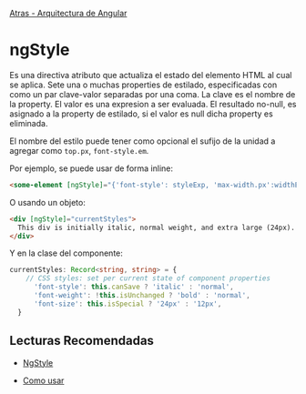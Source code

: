 [Atras - Arquitectura de Angular](https://github.com/daniel18acevedo/DA2-Tecnologia/blob/angular/angular-architecture.md)

# ngStyle

Es una directiva atributo que actualiza el estado del elemento HTML al cual se aplica. Sete una o muchas properties de estilado, especificadas con como un par clave-valor separadas por una coma. La clave es el nombre de la property. El valor es una expresion a ser evaluada. El resultado no-null, es asignado a la property de estilado, si el valor es null dicha property es eliminada.

El nombre del estilo puede tener como opcional el sufijo de la unidad a agregar como `top.px`, `font-style.em`.

Por ejemplo, se puede usar de forma inline:

```HTML
<some-element [ngStyle]="{'font-style': styleExp, 'max-width.px':widthExp'}">...</some-element>
```

O usando un objeto:

```HTML
<div [ngStyle]="currentStyles">
  This div is initially italic, normal weight, and extra large (24px).
</div>
```

Y en la clase del componente:

```TypeScript
currentStyles: Record<string, string> = {
    // CSS styles: set per current state of component properties
      'font-style': this.canSave ? 'italic' : 'normal',
      'font-weight': !this.isUnchanged ? 'bold' : 'normal',
      'font-size': this.isSpecial ? '24px' : '12px',
  }
```

## Lecturas Recomendadas

- [NgStyle](https://angular.dev/guide/directives#setting-inline-styles-with-ngstyle)

- [Como usar](https://angular.dev/api/common/NgStyle?tab=usage-notes)

